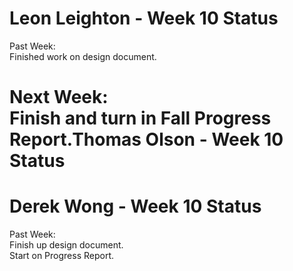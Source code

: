 Leon Leighton - Week 10 Status
=============================  

Past Week:  
Finished work on design document.  

Next Week:  
Finish and turn in Fall Progress Report.Thomas Olson - Week 10 Status
============================
Derek Wong - Week 10 Status
==========================
Past Week:              
Finish up design document.               
Start on Progress Report.        